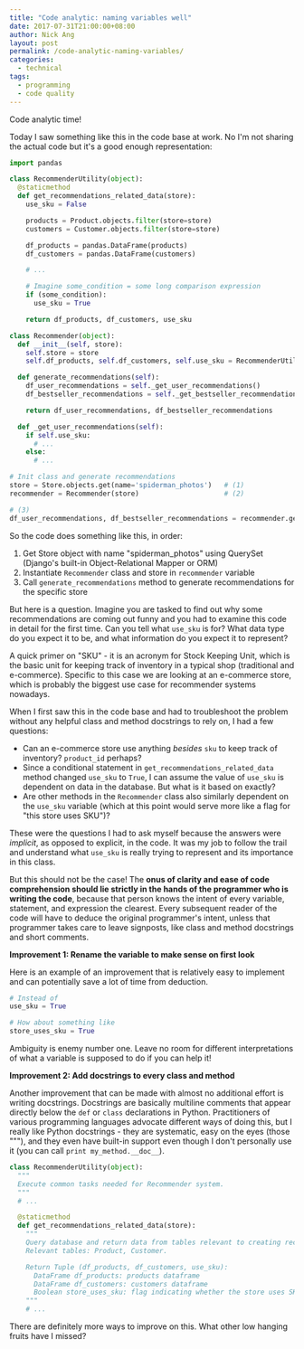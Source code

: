 ```yaml
---
title: "Code analytic: naming variables well"
date: 2017-07-31T21:00:00+08:00
author: Nick Ang
layout: post
permalink: /code-analytic-naming-variables/
categories:
  - technical
tags:
  - programming
  - code quality
---
```


Code analytic time!

Today I saw something like this in the code base at work. No I'm not sharing the actual code but it's a good enough representation:

<!--more-->

```py
import pandas

class RecommenderUtility(object):
  @staticmethod
  def get_recommendations_related_data(store):
    use_sku = False

    products = Product.objects.filter(store=store)
    customers = Customer.objects.filter(store=store)

    df_products = pandas.DataFrame(products)
    df_customers = pandas.DataFrame(customers)

    # ...

    # Imagine some_condition = some long comparison expression
    if (some_condition):
      use_sku = True

    return df_products, df_customers, use_sku

class Recommender(object):
  def __init__(self, store):
    self.store = store
    self.df_products, self.df_customers, self.use_sku = RecommenderUtility.get_recommendations_related_data(self.store)

  def generate_recommendations(self):
    df_user_recommendations = self._get_user_recommendations()
    df_bestseller_recommendations = self._get_bestseller_recommendations()

    return df_user_recommendations, df_bestseller_recommendations

  def _get_user_recommendations(self):
    if self.use_sku:
      # ...
    else:
      # ...

# Init class and generate recommendations
store = Store.objects.get(name='spiderman_photos')   # (1)
recommender = Recommender(store)                     # (2)

# (3)
df_user_recommendations, df_bestseller_recommendations = recommender.generate_recommendations()
```

So the code does something like this, in order:

1. Get Store object with name "spiderman_photos" using QuerySet (Django's built-in Object-Relational Mapper or ORM)
2. Instantiate `Recommender` class and store in `recommender` variable
3. Call `generate_recommendations` method to generate recommendations for the specific store

But here is a question. Imagine you are tasked to find out why some recommendations are coming out funny and you had to examine this code in detail for the first time. Can you tell what `use_sku` is for? What data type do you expect it to be, and what information do you expect it to represent?

A quick primer on "SKU" - it is an acronym for Stock Keeping Unit, which is the basic unit for keeping track of inventory in a typical shop (traditional and e-commerce). Specific to this case we are looking at an e-commerce store, which is probably the biggest use case for recommender systems nowadays.

When I first saw this in the code base and had to troubleshoot the problem without any helpful class and method docstrings to rely on, I had a few questions:

- Can an e-commerce store use anything _besides_ `sku` to keep track of inventory? `product_id` perhaps?
- Since a conditional statement in `get_recommendations_related_data` method changed `use_sku` to `True`, I can assume the value of `use_sku` is dependent on data in the database. But what is it based on exactly?
- Are other methods in the `Recommender` class also similarly dependent on the `use_sku` variable (which at this point would serve more like a flag for "this store uses SKU")?

These were the questions I had to ask myself because the answers were _implicit_, as opposed to explicit, in the code. It was my job to follow the trail and understand what `use_sku` is really trying to represent and its importance in this class.

But this should not be the case! The **onus of clarity and ease of code comprehension should lie strictly in the hands of the programmer who is writing the code**, because that person knows the intent of every variable, statement, and expression the clearest. Every subsequent reader of the code will have to deduce the original programmer's intent, unless that programmer takes care to leave signposts, like class and method docstrings and short comments.

**Improvement 1: Rename the variable to make sense on first look**

Here is an example of an improvement that is relatively easy to implement and can potentially save a lot of time from deduction.

```py
# Instead of
use_sku = True

# How about something like
store_uses_sku = True
```

Ambiguity is enemy number one. Leave no room for different interpretations of what a variable is supposed to do if you can help it!

**Improvement 2: Add docstrings to every class and method**

Another improvement that can be made with almost no additional effort is writing docstrings. Docstrings are basically multiline comments that appear directly below the `def` or `class` declarations in Python. Practitioners of various programming languages advocate different ways of doing this, but I really like Python docstrings - they are systematic, easy on the eyes (those """), and they even have built-in support even though I don't personally use it (you can call `print my_method.__doc__`).

```py
class RecommenderUtility(object):
  """
  Execute common tasks needed for Recommender system.
  """
  # ...

  @staticmethod
  def get_recommendations_related_data(store):
    """
    Query database and return data from tables relevant to creating recommendations.
    Relevant tables: Product, Customer.

    Return Tuple (df_products, df_customers, use_sku):
      DataFrame df_products: products dataframe
      DataFrame df_customers: customers dataframe
      Boolean store_uses_sku: flag indicating whether the store uses SKU as primary id for products
    """
    # ...
```

There are definitely more ways to improve on this. What other low hanging fruits have I missed?
